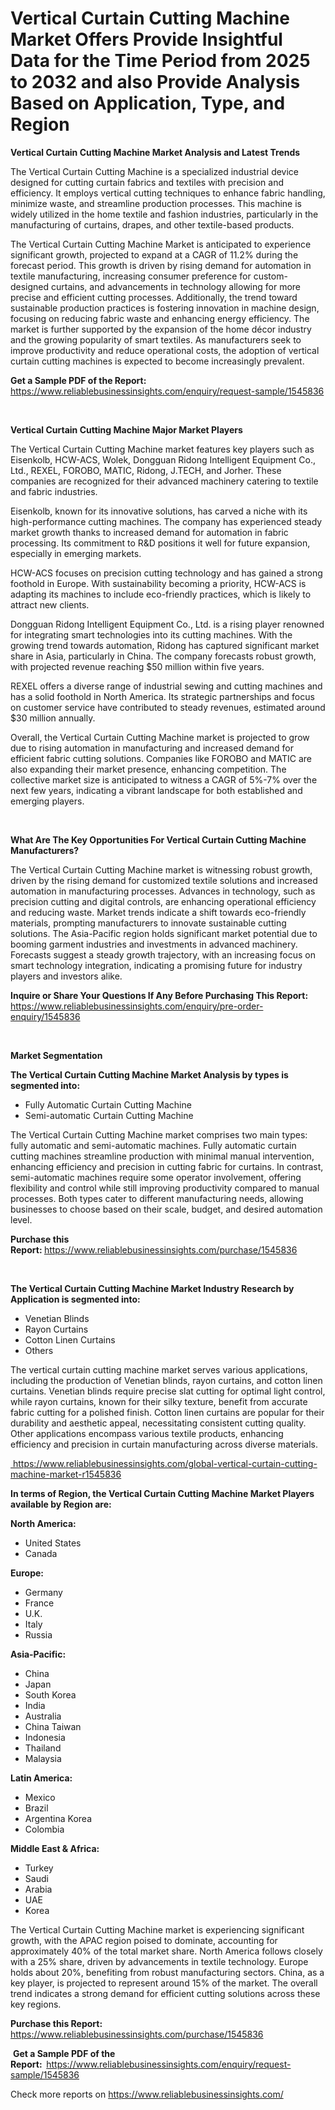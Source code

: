 <p><h1>Vertical Curtain Cutting Machine Market Offers Provide Insightful Data for the Time Period from 2025 to 2032 and also Provide Analysis Based on Application, Type, and Region</h1></p><p><strong>Vertical Curtain Cutting Machine Market Analysis and Latest Trends</strong></p>
<p><p>The Vertical Curtain Cutting Machine is a specialized industrial device designed for cutting curtain fabrics and textiles with precision and efficiency. It employs vertical cutting techniques to enhance fabric handling, minimize waste, and streamline production processes. This machine is widely utilized in the home textile and fashion industries, particularly in the manufacturing of curtains, drapes, and other textile-based products.</p><p>The Vertical Curtain Cutting Machine Market is anticipated to experience significant growth, projected to expand at a CAGR of 11.2% during the forecast period. This growth is driven by rising demand for automation in textile manufacturing, increasing consumer preference for custom-designed curtains, and advancements in technology allowing for more precise and efficient cutting processes. Additionally, the trend toward sustainable production practices is fostering innovation in machine design, focusing on reducing fabric waste and enhancing energy efficiency. The market is further supported by the expansion of the home décor industry and the growing popularity of smart textiles. As manufacturers seek to improve productivity and reduce operational costs, the adoption of vertical curtain cutting machines is expected to become increasingly prevalent.</p></p>
<p><strong>Get a Sample PDF of the Report:&nbsp;</strong> <a href="https://www.reliablebusinessinsights.com/enquiry/request-sample/1545836?utm_campaign=1138&utm_medium=2&utm_source=Github&utm_content=ia&utm_term=27022025&utm_id=vertical-curtain-cutting-machine">https://www.reliablebusinessinsights.com/enquiry/request-sample/1545836</a></p>
<p>&nbsp;</p>
<p><strong>Vertical Curtain Cutting Machine Major Market Players</strong></p>
<p><p>The Vertical Curtain Cutting Machine market features key players such as Eisenkolb, HCW-ACS, Wolek, Dongguan Ridong Intelligent Equipment Co., Ltd., REXEL, FOROBO, MATIC, Ridong, J.TECH, and Jorher. These companies are recognized for their advanced machinery catering to textile and fabric industries.</p><p>Eisenkolb, known for its innovative solutions, has carved a niche with its high-performance cutting machines. The company has experienced steady market growth thanks to increased demand for automation in fabric processing. Its commitment to R&D positions it well for future expansion, especially in emerging markets.</p><p>HCW-ACS focuses on precision cutting technology and has gained a strong foothold in Europe. With sustainability becoming a priority, HCW-ACS is adapting its machines to include eco-friendly practices, which is likely to attract new clients.</p><p>Dongguan Ridong Intelligent Equipment Co., Ltd. is a rising player renowned for integrating smart technologies into its cutting machines. With the growing trend towards automation, Ridong has captured significant market share in Asia, particularly in China. The company forecasts robust growth, with projected revenue reaching $50 million within five years.</p><p>REXEL offers a diverse range of industrial sewing and cutting machines and has a solid foothold in North America. Its strategic partnerships and focus on customer service have contributed to steady revenues, estimated around $30 million annually.</p><p>Overall, the Vertical Curtain Cutting Machine market is projected to grow due to rising automation in manufacturing and increased demand for efficient fabric cutting solutions. Companies like FOROBO and MATIC are also expanding their market presence, enhancing competition. The collective market size is anticipated to witness a CAGR of 5%-7% over the next few years, indicating a vibrant landscape for both established and emerging players.</p></p>
<p>&nbsp;</p>
<p><strong>What Are The Key Opportunities For Vertical Curtain Cutting Machine Manufacturers?</strong></p>
<p><p>The Vertical Curtain Cutting Machine market is witnessing robust growth, driven by the rising demand for customized textile solutions and increased automation in manufacturing processes. Advances in technology, such as precision cutting and digital controls, are enhancing operational efficiency and reducing waste. Market trends indicate a shift towards eco-friendly materials, prompting manufacturers to innovate sustainable cutting solutions. The Asia-Pacific region holds significant market potential due to booming garment industries and investments in advanced machinery. Forecasts suggest a steady growth trajectory, with an increasing focus on smart technology integration, indicating a promising future for industry players and investors alike.</p></p>
<p><strong>Inquire or Share Your Questions If Any Before Purchasing This Report:</strong> <a href="https://www.reliablebusinessinsights.com/enquiry/pre-order-enquiry/1545836?utm_campaign=1138&utm_medium=2&utm_source=Github&utm_content=ia&utm_term=27022025&utm_id=vertical-curtain-cutting-machine">https://www.reliablebusinessinsights.com/enquiry/pre-order-enquiry/1545836</a></p>
<p>&nbsp;</p>
<p><strong>Market Segmentation</strong></p>
<p><strong>The Vertical Curtain Cutting Machine Market Analysis by types is segmented into:</strong></p>
<p><ul><li>Fully Automatic Curtain Cutting Machine</li><li>Semi-automatic Curtain Cutting Machine</li></ul></p>
<p><p>The Vertical Curtain Cutting Machine market comprises two main types: fully automatic and semi-automatic machines. Fully automatic curtain cutting machines streamline production with minimal manual intervention, enhancing efficiency and precision in cutting fabric for curtains. In contrast, semi-automatic machines require some operator involvement, offering flexibility and control while still improving productivity compared to manual processes. Both types cater to different manufacturing needs, allowing businesses to choose based on their scale, budget, and desired automation level.</p></p>
<p><strong>Purchase this Report:&nbsp;</strong><a href="https://www.reliablebusinessinsights.com/purchase/1545836?utm_campaign=1138&utm_medium=2&utm_source=Github&utm_content=ia&utm_term=27022025&utm_id=vertical-curtain-cutting-machine">https://www.reliablebusinessinsights.com/purchase/1545836</a></p>
<p>&nbsp;</p>
<p><strong>The Vertical Curtain Cutting Machine Market Industry Research by Application is segmented into:</strong></p>
<p><ul><li>Venetian Blinds</li><li>Rayon Curtains</li><li>Cotton Linen Curtains</li><li>Others</li></ul></p>
<p><p>The vertical curtain cutting machine market serves various applications, including the production of Venetian blinds, rayon curtains, and cotton linen curtains. Venetian blinds require precise slat cutting for optimal light control, while rayon curtains, known for their silky texture, benefit from accurate fabric cutting for a polished finish. Cotton linen curtains are popular for their durability and aesthetic appeal, necessitating consistent cutting quality. Other applications encompass various textile products, enhancing efficiency and precision in curtain manufacturing across diverse materials.</p></p>
<p><a href="https://www.reliablebusinessinsights.com/global-vertical-curtain-cutting-machine-market-r1545836?utm_campaign=1138&utm_medium=2&utm_source=Github&utm_content=ia&utm_term=27022025&utm_id=vertical-curtain-cutting-machine">&nbsp;https://www.reliablebusinessinsights.com/global-vertical-curtain-cutting-machine-market-r1545836</a></p>
<p><strong>In terms of Region, the Vertical Curtain Cutting Machine Market Players available by Region are:</strong></p>
<p>
    <p> <strong> North America: </strong>
        <ul>
            <li>United States</li>
            <li>Canada</li>
        </ul>
        </p> 
    <p> <strong> Europe: </strong>
        <ul>
            <li>Germany</li>
            <li>France</li>
            <li>U.K.</li>
            <li>Italy</li>
            <li>Russia</li>
        </ul>
        </p> 
    <p> <strong> Asia-Pacific: </strong>
        <ul>
            <li>China</li>
            <li>Japan</li>
            <li>South Korea</li>
            <li>India</li>
            <li>Australia</li>
            <li>China Taiwan</li>
            <li>Indonesia</li>
            <li>Thailand</li>
            <li>Malaysia</li>
        </ul>
        </p> 
    <p> <strong> Latin America: </strong>
        <ul>
            <li>Mexico</li>
            <li>Brazil</li>
            <li>Argentina Korea</li>
            <li>Colombia</li>
        </ul>
        </p> 
    <p> <strong> Middle East & Africa: </strong>
        <ul>
            <li>Turkey</li>
            <li>Saudi</li>
            <li>Arabia</li>
            <li>UAE</li>
            <li>Korea</li>
        </ul>
    </p>
    </p>
<p><p>The Vertical Curtain Cutting Machine market is experiencing significant growth, with the APAC region poised to dominate, accounting for approximately 40% of the total market share. North America follows closely with a 25% share, driven by advancements in textile technology. Europe holds about 20%, benefiting from robust manufacturing sectors. China, as a key player, is projected to represent around 15% of the market. The overall trend indicates a strong demand for efficient cutting solutions across these key regions.</p></p>
<p><strong>Purchase this Report: </strong><a href="https://www.reliablebusinessinsights.com/purchase/1545836?utm_campaign=1138&utm_medium=2&utm_source=Github&utm_content=ia&utm_term=27022025&utm_id=vertical-curtain-cutting-machine">https://www.reliablebusinessinsights.com/purchase/1545836</a></p>
<p>&nbsp;<strong>Get a Sample PDF of the Report:&nbsp;&nbsp;</strong><a href="https://www.reliablebusinessinsights.com/enquiry/request-sample/1545836?utm_campaign=1138&utm_medium=2&utm_source=Github&utm_content=ia&utm_term=27022025&utm_id=vertical-curtain-cutting-machine">https://www.reliablebusinessinsights.com/enquiry/request-sample/1545836</a></p>
<p><strong></strong></p>
<p>Check more reports on <a href="https://www.reliablebusinessinsights.com/?utm_campaign=1138&utm_medium=2&utm_source=Github&utm_content=ia&utm_term=27022025&utm_id=vertical-curtain-cutting-machine">https://www.reliablebusinessinsights.com/</a></p>